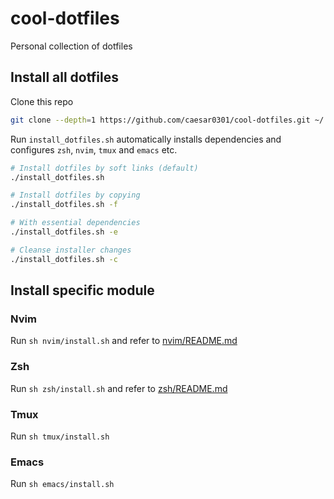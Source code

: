 # cool-dotfiles

Personal collection of dotfiles

## Install all dotfiles

Clone this repo

```bash
git clone --depth=1 https://github.com/caesar0301/cool-dotfiles.git ~/.dotfiles
```

Run `install_dotfiles.sh` automatically installs dependencies and configures `zsh`, `nvim`, `tmux` and `emacs` etc.

```bash
# Install dotfiles by soft links (default)
./install_dotfiles.sh

# Install dotfiles by copying
./install_dotfiles.sh -f

# With essential dependencies
./install_dotfiles.sh -e

# Cleanse installer changes
./install_dotfiles.sh -c
```

## Install specific module

### Nvim

Run `sh nvim/install.sh` and refer to [nvim/README.md](nvim/README.md)

### Zsh

Run `sh zsh/install.sh` and refer to [zsh/README.md](zsh/README.md)

### Tmux

Run `sh tmux/install.sh`

### Emacs

Run `sh emacs/install.sh`
